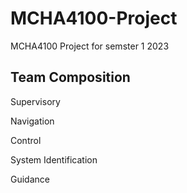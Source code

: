# MCHA4100-Project
 MCHA4100 Project for semster 1 2023

 ## Team Composition
 Supervisory

 Navigation

 Control

 System Identification

 Guidance
